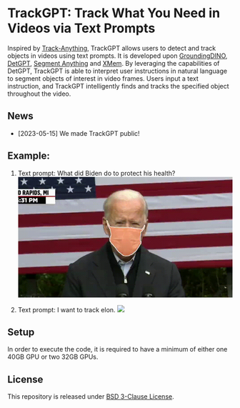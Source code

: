 # TrackGPT: Track What You Need in Videos via Text Prompts

Inspired by [Track-Anything](https://github.com/gaomingqi/Track-Anything), TrackGPT allows users to detect and track objects in videos using text prompts. It is developed upon [GroundingDINO](https://github.com/IDEA-Research/GroundingDINO), [DetGPT](https://github.com/OptimalScale/DetGPT), [Segment Anything](https://github.com/facebookresearch/segment-anything) and [XMem](https://github.com/hkchengrex/XMem). By leveraging the capabilities of DetGPT, TrackGPT is able to interpret user instructions in natural language to segment objects of interest in video frames. Users input a text instruction, and TrackGPT intelligently finds and tracks the specified object throughout the video.

## **News**

- [2023-05-15] We made TrackGPT public!

## Example:

1. Text prompt: What did Biden do to protect his health?
![](docs/mask.gif)

2. Text prompt: I want to track elon.
![](docs/elon.gif)

## Setup

In order to execute the code, it is required to have a minimum of either one 40GB GPU or two 32GB GPUs.

## License
This repository is released under [BSD 3-Clause License](LICENSE.md).